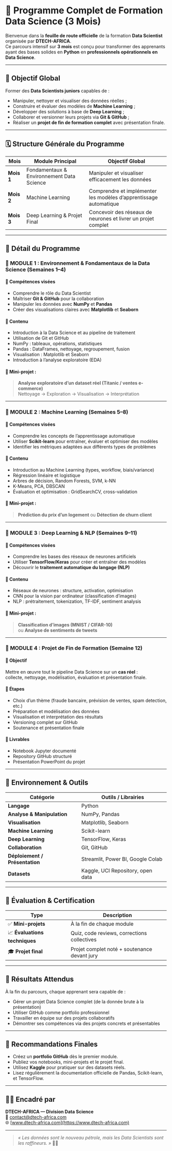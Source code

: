 # 🚀 Programme Complet de Formation Data Science (3 Mois)

Bienvenue dans la **feuille de route officielle** de la formation **Data Scientist** organisée par **DTECH-AFRICA**.  
Ce parcours intensif sur **3 mois** est conçu pour transformer des apprenants ayant des bases solides en **Python** en **professionnels opérationnels en Data Science**.

---

## 🎯 Objectif Global

Former des **Data Scientists juniors** capables de :
- Manipuler, nettoyer et visualiser des données réelles ;
- Construire et évaluer des modèles de **Machine Learning** ;
- Développer des solutions à base de **Deep Learning** ;
- Collaborer et versionner leurs projets via **Git & GitHub** ;
- Réaliser un **projet de fin de formation complet** avec présentation finale.

---

## 🗓️ Structure Générale du Programme

| Mois | Module Principal | Objectif Global |
|------|------------------|-----------------|
| **Mois 1** | Fondamentaux & Environnement Data Science | Manipuler et visualiser efficacement les données |
| **Mois 2** | Machine Learning | Comprendre et implémenter les modèles d’apprentissage automatique |
| **Mois 3** | Deep Learning & Projet Final | Concevoir des réseaux de neurones et livrer un projet complet |

---

## 📘 Détail du Programme

### 🔹 **MODULE 1 : Environnement & Fondamentaux de la Data Science (Semaines 1–4)**

#### 🧠 Compétences visées
- Comprendre le rôle du Data Scientist  
- Maîtriser **Git & GitHub** pour la collaboration  
- Manipuler les données avec **NumPy** et **Pandas**  
- Créer des visualisations claires avec **Matplotlib** et **Seaborn**  

#### 📂 Contenu
- Introduction à la Data Science et au pipeline de traitement  
- Utilisation de Git et GitHub  
- NumPy : tableaux, opérations, statistiques  
- Pandas : DataFrames, nettoyage, regroupement, fusion  
- Visualisation : Matplotlib et Seaborn  
- Introduction à l’analyse exploratoire (EDA)

#### 💼 Mini-projet :
> **Analyse exploratoire d’un dataset réel (Titanic / ventes e-commerce)**  
> Nettoyage → Exploration → Visualisation → Interprétation  

---

### 🔹 **MODULE 2 : Machine Learning (Semaines 5–8)**

#### 🧠 Compétences visées
- Comprendre les concepts de l’apprentissage automatique  
- Utiliser **Scikit-learn** pour entraîner, évaluer et optimiser des modèles  
- Identifier les métriques adaptées aux différents types de problèmes  

#### 📂 Contenu
- Introduction au Machine Learning (types, workflow, biais/variance)  
- Régression linéaire et logistique  
- Arbres de décision, Random Forests, SVM, k-NN  
- K-Means, PCA, DBSCAN  
- Évaluation et optimisation : GridSearchCV, cross-validation  

#### 💼 Mini-projet :
> **Prédiction du prix d’un logement** ou **Détection de churn client**  

---

### 🔹 **MODULE 3 : Deep Learning & NLP (Semaines 9–11)**

#### 🧠 Compétences visées
- Comprendre les bases des réseaux de neurones artificiels  
- Utiliser **TensorFlow/Keras** pour créer et entraîner des modèles  
- Découvrir le **traitement automatique du langage (NLP)**  

#### 📂 Contenu
- Réseaux de neurones : structure, activation, optimisation  
- CNN pour la vision par ordinateur (classification d’images)  
- NLP : prétraitement, tokenization, TF-IDF, sentiment analysis  

#### 💼 Mini-projet :
> **Classification d’images (MNIST / CIFAR-10)**  
> ou **Analyse de sentiments de tweets**  

---

### 🔹 **MODULE 4 : Projet de Fin de Formation (Semaine 12)**

#### 🧠 Objectif
Mettre en œuvre tout le pipeline Data Science sur un **cas réel** :  
collecte, nettoyage, modélisation, évaluation et présentation finale.

#### 📂 Étapes
- Choix d’un thème (fraude bancaire, prévision de ventes, spam detection, etc.)  
- Préparation et modélisation des données  
- Visualisation et interprétation des résultats  
- Versioning complet sur GitHub  
- Soutenance et présentation finale  

#### 💼 Livrables
- Notebook Jupyter documenté  
- Repository GitHub structuré  
- Présentation PowerPoint du projet  

---

## 🧰 Environnement & Outils

| Catégorie | Outils / Librairies |
|------------|---------------------|
| **Langage** | Python |
| **Analyse & Manipulation** | NumPy, Pandas |
| **Visualisation** | Matplotlib, Seaborn |
| **Machine Learning** | Scikit-learn |
| **Deep Learning** | TensorFlow, Keras |
| **Collaboration** | Git, GitHub |
| **Déploiement / Présentation** | Streamlit, Power BI, Google Colab |
| **Datasets** | Kaggle, UCI Repository, open data |

---

## 🧩 Évaluation & Certification

| Type | Description |
|------|--------------|
| ✅ **Mini-projets** | À la fin de chaque module |
| 📈 **Évaluations techniques** | Quiz, code reviews, corrections collectives |
| 🎓 **Projet final** | Projet complet noté + soutenance devant jury |

---

## 🌟 Résultats Attendus

À la fin du parcours, chaque apprenant sera capable de :
- Gérer un projet Data Science complet (de la donnée brute à la présentation)  
- Utiliser GitHub comme portfolio professionnel  
- Travailler en équipe sur des projets collaboratifs  
- Démontrer ses compétences via des projets concrets et présentables  

---

## 🏁 Recommandations Finales

- Créez un **portfolio GitHub** dès le premier module.  
- Publiez vos notebooks, mini-projets et le projet final.  
- Utilisez **Kaggle** pour pratiquer sur des datasets réels.  
- Lisez régulièrement la documentation officielle de Pandas, Scikit-learn, et TensorFlow.  

---

## 👨‍🏫 Encadré par
**DTECH-AFRICA — Division Data Science**  
📧 [contact@dtech-africa.com](mailto:dtech.afrik@gmail.com)  
🌐 [www.dtech-africa.com](https://www.dtech-africa.com)

---

> *« Les données sont le nouveau pétrole, mais les Data Scientists sont les raffineurs. »* 🧠💡

